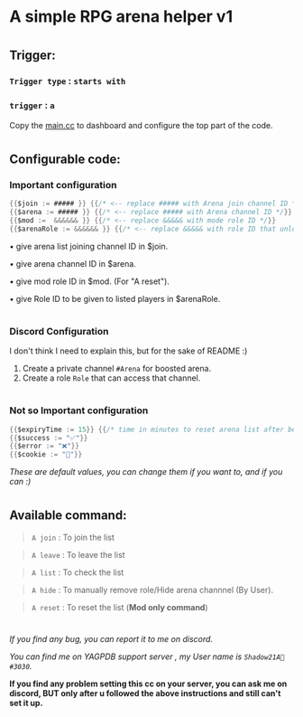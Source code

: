 # A simple RPG arena helper v1

#

## Trigger:
### `Trigger type` : `starts with` 
### `trigger` : `a` 

Copy the [main.cc](https://github.com/Shadow21AR/Yag-CC/blob/main/RPG/arena/main.go) to dashboard and configure the top part of the code.
#

## Configurable code:
### **Important configuration**
```go
{{$join := ##### }} {{/* <-- replace ##### with Arena join channel ID */}}
{{$arena := ##### }} {{/* <-- replace ##### with Arena channel ID */}}
{{$mod :=  &&&&&& }} {{/* <-- replace &&&&& with mode role ID */}}
{{$arenaRole := &&&&&& }} {{/* <-- replace &&&&& with role ID that unlocks #arena channel */}}
```

 • give arena list joining channel ID in $join.  

 • give arena channel ID in $arena.  

 • give mod role ID in $mod. (For "A reset").  

 • give Role ID to be given to listed players in $arenaRole.
#
### **Discord Configuration**

I don't think I need to explain this, but for the sake of README :)
1. Create a private channel `#Arena` for boosted arena.
2. Create a role `Role` that can access that channel.
#
### **Not so Important configuration**
```go
{{$expiryTime := 15}} {{/* time in minutes to reset arena list after being inactive */}}
{{$success := "✅"}}
{{$error := "❌"}}
{{$cookie := "🍪"}}
```
*These are default values, you can change them if you want to, and if you can :)*
#
## Available command:

> `A join` : To join the list

> `A leave` : To leave the list

> `A list` : To check the list

> `A hide` : To manually remove role/Hide arena channnel (By User).

> `A reset` : To reset the list (**Mod only command**) 

# 
*If you find any bug, you can report it to me on discord.*

*You can find me on YAGPDB support server , my User name is `Shadow21A🌟#3030`.*

**If you find any problem setting this cc on your server, you can ask me on discord, BUT only after u followed the above instructions and still can't set it up.**
